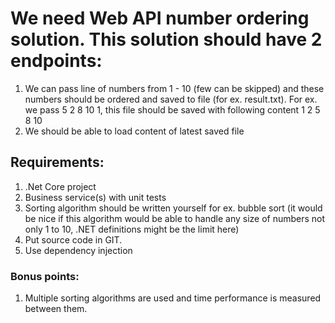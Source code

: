 # We need Web API number ordering solution. This solution should have 2 endpoints:

1. We can pass line of numbers from 1 - 10 (few can be skipped) and these numbers should be ordered and saved to file (for ex. result.txt). For ex. we pass 5 2 8 10 1, this file should be saved with following content 1 2 5 8 10
2. We should be able to load content of latest saved file

## Requirements:

1. .Net Core project
2. Business service(s) with unit tests
3. Sorting algorithm should be written yourself for ex. bubble sort (it would be nice if this algorithm would be able to handle any size of numbers not only 1 to 10, .NET definitions might be the limit here)
4. Put source code in GIT.
5. Use dependency injection

### Bonus points:

1. Multiple sorting algorithms are used and time performance is measured between them.